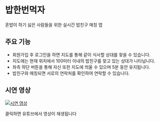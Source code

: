 # 밥한번먹자

혼밥이 하기 싫은 사람들을 위한 실시간 밥친구 매칭 앱



## 주요 기능

- 회원가입 후 로그인을 하면 지도를 통해 같이 식사할 상대를 찾을 수 있습니다.
- 지도에는 현재 위치에서 100미터 이내의 밥친구를 찾고 있는 상대가 나타납니다.
- 좌측 하단 버튼을 통해 자신 또한 지도에 띄울 수 있으며 5분 동안 유지됩니다.
- 밥친구와 매칭되면 서로의 연락처를 확인하여 연락할 수 있습니다.



## 시연 영상

[![시연 영상](https://img.youtube.com/vi/brCl2hsU7GY/0.jpg)](https://www.youtube.com/watch?v=brCl2hsU7GY)

클릭하면 유튜브에서 영상이 재생됩니다
